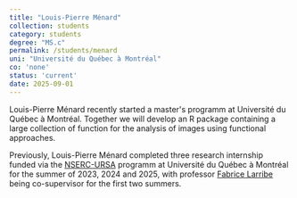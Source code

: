 ```yaml
---
title: "Louis-Pierre Ménard"
collection: students
category: students
degree: "MS.c"
permalink: /students/menard
uni: "Université du Québec à Montréal"
co: 'none'
status: 'current' 
date: 2025-09-01
---
```


Louis-Pierre Ménard recently started a master's programm at Université du Québec à Montréal. Together we will develop an R package containing a large collection of function for the analysis of images using functional approaches.

Previously, Louis-Pierre Ménard completed three research internship funded via the [NSERC-URSA](https://www.nserc-crsng.gc.ca/students-etudiants/ug-pc/usra-brpc_eng.asp) programm at Université du Québec à Montréal for the summer of 2023, 2024 and 2025, with professor [Fabrice Larribe](http://fabricelarribe.uqam.ca/) being co-supervisor for the first two summers.

